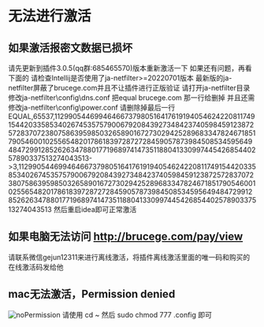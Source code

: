 # 无法进行激活
## 如果激活报密文数据已损坏 
请先更新到插件3.0.5(qq群:685465570)版本重新激活一下 如果还有问题，再看下面的
请检查Intellij是否使用了ja-netfilter>=20220701版本 
最新版的ja-netfilter屏蔽了brucege.com并且不让插件进行正版验证 请打开ja-netfilter目录修改ja-netfilter\config\dns.conf
把equal brucege.com 那一行给删掉 
并且还需修改ja-netfilter\config\power.conf
请删除掉最后一行
EQUAL,65537,112990544699464667379805164176191940546242208117491544203358534026745357579006792084392734842374059845912387257283707238075863959850326589016727302942528968334782467185179054600102556548201786183972872728459057873984508534595649484729912852626347880177196897414735118804133099744542685440257890337513274043513->3,112990544699464667379805164176191940546242208117491544203358534026745357579006792084392734842374059845912387257283707238075863959850326589016727302942528968334782467185179054600102556548201786183972872728459057873984508534595649484729912852626347880177196897414735118804133099744542685440257890337513274043513
然后重启idea即可正常激活


## 如果电脑无法访问 http://brucege.com/pay/view
请联系微信gejun12311来进行离线激活，将插件离线激活里面的唯一码和购买的在线激活码发给他

## mac无法激活，Permission denied
![noPermission](https://myimages.brucege.com/noPermission.png)
请使用 cd ~ 然后 sudo chmod 777 .config 即可
